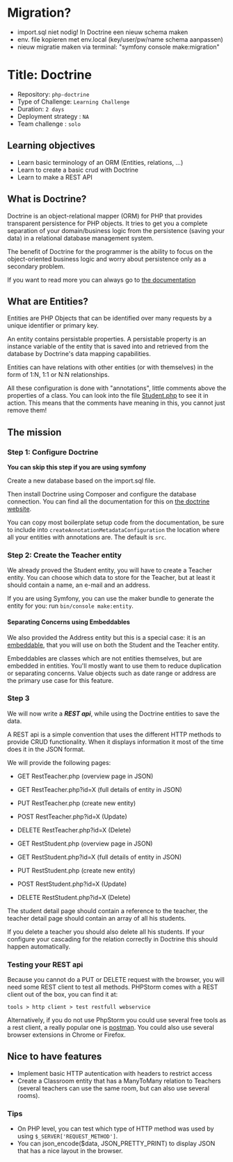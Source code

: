 # Migration?
- import.sql niet nodig! In Doctrine een nieuw schema maken
- env. file kopieren met env.local (key/user/pw/name schema aanpassen)
- nieuw migratie maken via terminal: "symfony console make:migration"

# Title: Doctrine

- Repository: `php-doctrine`
- Type of Challenge: `Learning Challenge`
- Duration: `2 days`
- Deployment strategy : `NA`
- Team challenge : `solo`

## Learning objectives
- Learn basic terminology of an ORM (Entities, relations, ...)
- Learn to create a basic crud with Doctrine
- Learn to make a REST API

## What is Doctrine?
Doctrine is an object-relational mapper (ORM) for PHP that provides transparent persistence for PHP objects. It tries to get you a complete separation of your domain/business logic from the persistence (saving your data) in a relational database management system.

The benefit of Doctrine for the programmer is the ability to focus on the object-oriented business logic and worry about persistence only as a secondary problem.

If you want to read more you can always go to [the documentation](https://www.doctrine-project.org/projects/doctrine-orm/en/current/tutorials/getting-started.html)

## What are Entities?
Entities are PHP Objects that can be identified over many requests by a unique identifier or primary key.

An entity contains persistable properties. A persistable property is an instance variable of the entity that is saved into and retrieved from the database by Doctrine's data mapping capabilities.

Entities can have relations with other entities (or with themselves) in the form of 1:N, 1:1 or N:N relationships.

All these configuration is done with "annotations", little comments above the properties of a class. You can look into the file [Student.php](Student.php) to see it in action. This means that the comments have meaning in this, you cannot just remove them!

## The mission 

### Step 1: Configure Doctrine 
**You can skip this step if you are using symfony**

Create a new database based on the import.sql file.

Then install Doctrine using Composer and configure the database connection. You can find all the documentation for this on [the doctrine website](https://www.doctrine-project.org/projects/doctrine-orm/en/2.6/tutorials/getting-started.html#getting-started-with-doctrine).

You can copy most boilerplate setup code from the documentation, be sure to include into `createAnnotationMetadataConfiguration` the location where all your entities with annotations are. The default is `src`.

### Step 2: Create the Teacher entity
We already proved the Student entity, you will have to create a Teacher entity. You can choose which data to store for the Teacher, but at least it should contain a name, an e-mail and an address.

If you are using Symfony, you can use the maker bundle to generate the entity for you: run `bin/console make:entity`.

#### Separating Concerns using Embeddables
We also provided the Address entity but this is a special case: it is an [embeddable](https://www.doctrine-project.org/projects/doctrine-orm/en/2.6/tutorials/embeddables.html), that you will use on both the Student and the Teacher entity.

Embeddables are classes which are not entities themselves, but are embedded in entities. You'll mostly want to use them to reduce duplication or separating concerns. Value objects such as date range or address are the primary use case for this feature.

### Step 3
We will now write a ***REST api***, while using the Doctrine entities to save the data.

A REST api is a simple convention that uses the different HTTP methods to provide CRUD functionality. When it displays information it most of the time does it in the JSON format.

We will provide the following pages:

- GET RestTeacher.php (overview page in JSON)
- GET RestTeacher.php?id=X (full details of entity in JSON)
- PUT RestTeacher.php (create new entity)
- POST RestTeacher.php?id=X (Update)
- DELETE RestTeacher.php?id=X (Delete)


- GET RestStudent.php (overview page in JSON)
- GET RestStudent.php?id=X (full details of entity in JSON)
- PUT RestStudent.php (create new entity)
- POST RestStudent.php?id=X (Update)
- DELETE RestStudent.php?id=X (Delete)

The student detail page should contain a reference to the teacher, the teacher detail page should contain an array of all his students.

If you delete a teacher you should also delete all his students. If your configure your cascading for the relation correctly in Doctrine this should happen automatically.

### Testing your REST api
Because you cannot do a PUT or DELETE request with the browser, you will need some REST client to test all methods.
PHPStorm comes with a REST client out of the box, you can find it at:

`tools > http client > test restfull webservice`

Alternatively, if you do not use PhpStorm you could use several free tools as a rest client, a really popular one is [postman](https://www.getpostman.com/).
You could also use several browser extensions in Chrome or Firefox.

## Nice to have features
- Implement basic HTTP autentication with headers to restrict access
- Create a Classroom entity that has a ManyToMany relation to Teachers (several teachers can use the same room, but can also use several rooms).

### Tips
- On PHP level, you can test which type of HTTP method was used by using `$_SERVER['REQUEST_METHOD']`.
- You can json_encode($data, JSON_PRETTY_PRINT) to display JSON that has a nice layout in the browser.
